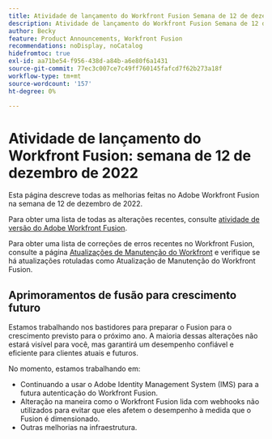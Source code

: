 ```yaml
---
title: Atividade de lançamento do Workfront Fusion Semana de 12 de dezembro de 2022
description: Atividade de lançamento do Workfront Fusion Semana de 12 de dezembro de 2022
author: Becky
feature: Product Announcements, Workfront Fusion
recommendations: noDisplay, noCatalog
hidefromtoc: true
exl-id: aa71be54-f956-438d-a84b-a6e80f6a1431
source-git-commit: 77ec3c007ce7c49ff760145fafcd7f62b273a18f
workflow-type: tm+mt
source-wordcount: '157'
ht-degree: 0%

---
```


# Atividade de lançamento do Workfront Fusion: semana de 12 de dezembro de 2022

Esta página descreve todas as melhorias feitas no Adobe Workfront Fusion na semana de 12 de dezembro de 2022.

Para obter uma lista de todas as alterações recentes, consulte [atividade de versão do Adobe Workfront Fusion](/help/workfront-fusion/fusion-product-releases/fusion-release-activity.md).

Para obter uma lista de correções de erros recentes no Workfront Fusion, consulte a página [Atualizações de Manutenção do Workfront](https://experienceleague.adobe.com/docs/workfront-known-issues/releases/current-updates.html) e verifique se há atualizações rotuladas como Atualização de Manutenção do Workfront Fusion.

## Aprimoramentos de fusão para crescimento futuro

Estamos trabalhando nos bastidores para preparar o Fusion para o crescimento previsto para o próximo ano. A maioria dessas alterações não estará visível para você, mas garantirá um desempenho confiável e eficiente para clientes atuais e futuros.


No momento, estamos trabalhando em:

* Continuando a usar o Adobe Identity Management System (IMS) para a futura autenticação do Workfront Fusion.
* Alteração na maneira como o Workfront Fusion lida com webhooks não utilizados para evitar que eles afetem o desempenho à medida que o Fusion é dimensionado.
* Outras melhorias na infraestrutura.
